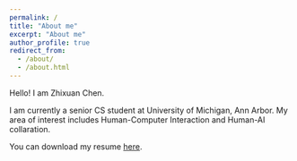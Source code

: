 ```yaml
---
permalink: /
title: "About me"
excerpt: "About me"
author_profile: true
redirect_from: 
  - /about/
  - /about.html
---
```




Hello! I am Zhixuan Chen.

I am currently a senior CS student at University of Michigan, Ann Arbor. My area of interest includes Human-Computer Interaction and Human-AI collaration.

You can download my resume [here](/files/resume.pdf/).